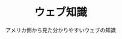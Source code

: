 ---
template: BlogIndex
title: ウェブ知識
subtitle: 'アメリカ側から見た分かりやすいウェブの知識'
featuredImage: >-
  https://ucarecdn.com/db0b1431-8739-426f-970d-8a80eacf02ef/-/preview/-/rotate/270/
---